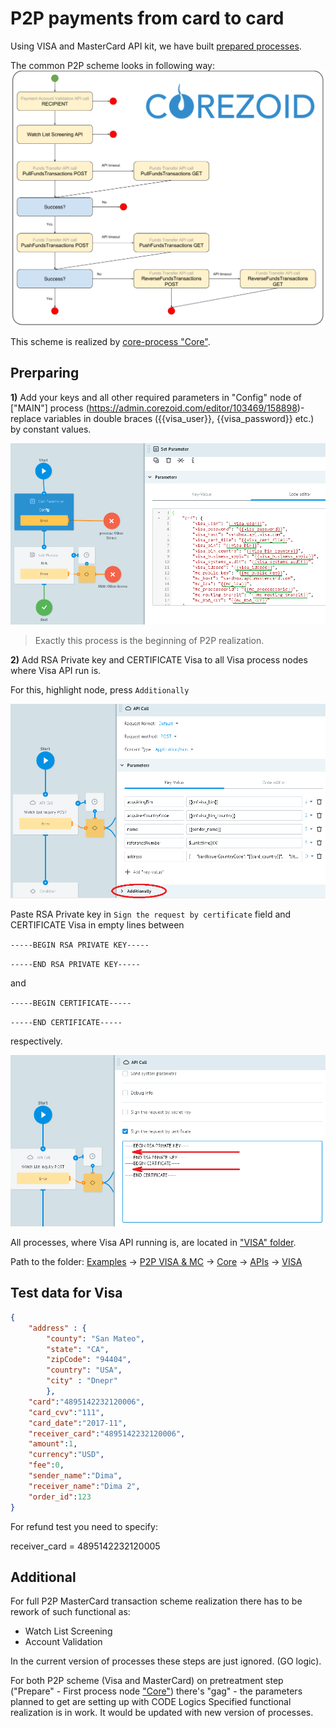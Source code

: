 # P2P payments from card to card

Using VISA and MasterCard API kit, we have built [prepared processes](https://admin.corezoid.com/folder/conv/103469).

The common P2P scheme looks in following way:
![](../img/visa/p2p_schema.png)

This scheme is realized by [core-process "Core"](https://admin.corezoid.com/editor/103468/158929).

## Prerparing

**1)** Add your keys and all other required parameters in "Config" node of ["MAIN"] process (https://admin.corezoid.com/editor/103469/158898)- replace variables in double braces ({{visa_user}}, {{visa_password}} etc.) by constant values.

![](../img/visa/config.png)

>Exactly this process is the beginning of P2P realization.

**2)** Add RSA Private key and CERTIFICATE Visa to all Visa process nodes where Visa API run is.

For this, highlight node, press `Additionally`

![](../img/visa/sertificate.png)

Paste RSA Private key in `Sign the request by certificate` field and CERTIFICATE Visa in empty lines between

`-----BEGIN RSA PRIVATE KEY-----`

`-----END RSA PRIVATE KEY-----`

and

`-----BEGIN CERTIFICATE-----`

`-----END CERTIFICATE-----`

respectively.

![](../img/visa/sertificate_1.png)

All processes, where Visa API running is, are located in ["VISA" folder](https://admin.corezoid.com/folder/conv/103463).

Path to the folder: [Examples](https://admin.corezoid.com/folder/conv/1833) -> [P2P VISA & MC](https://admin.corezoid.com/folder/conv/103469) -> [Core](https://admin.corezoid.com/folder/conv/103468) -> [APIs](https://admin.corezoid.com/folder/conv/103465) -> [VISA](https://admin.corezoid.com/folder/conv/103463)


## Test data for Visa

```json
{
    "address" : {
        "county": "San Mateo",
        "state": "CA",
        "zipCode": "94404",
        "country": "USA",
        "city" : "Dnepr"
        },
    "card":"4895142232120006",
    "card_cvv":"111",
    "card_date":"2017-11",
    "receiver_card":"4895142232120006",
    "amount":1,
    "currency":"USD",
    "fee":0,
    "sender_name":"Dima",
    "receiver_name":"Dima 2",
    "order_id":123
}
```

For refund test you need to specify:

receiver_card = 4895142232120005

## Additional

For full P2P MasterCard transaction scheme realization there has to be rework of such functional as:
* Watch List Screening
* Account Validation

In the current version of processes these steps are just ignored. (GO logic).

For both P2P scheme (Visa and MasterCard) on pretreatment step ("Prepare" - First process node ["Core"](https://admin.corezoid.com/editor/103468/158929)) there's "gag" - the parameters planned to get are setting up with CODE Logics
Specified functional realization is in work. It would be updated with new version of processes.

